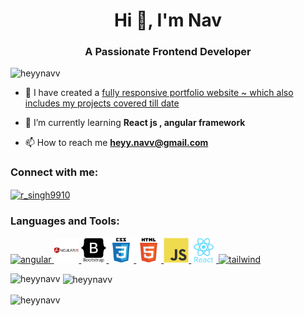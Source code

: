 <h1 align="center">Hi 👋, I'm Nav</h1>
<h3 align="center">A Passionate Frontend Developer</h3>

<p align="left"> <img src="https://komarev.com/ghpvc/?username=heyynavv&label=Profile%20views&color=0e75b6&style=flat" alt="heyynavv" /> </p>

- 🔭 I have created a [fully responsive portfolio website ~ which also includes my projects covered till date](https://heyynavv.github.io/Navneets-Site/)

- 🌱 I’m currently learning **React js , angular framework**

- 📫 How to reach me **heyy.navv@gmail.com**

<h3 align="left">Connect with me:</h3>
<p align="left">
<a href="https://twitter.com/r_singh9910" target="blank"><img align="center" src="https://raw.githubusercontent.com/rahuldkjain/github-profile-readme-generator/master/src/images/icons/Social/twitter.svg" alt="r_singh9910" height="30" width="40" /></a>
</p>

<h3 align="left">Languages and Tools:</h3>
<p align="left"> <a href="https://angular.io" target="_blank" rel="noreferrer"> <img src="https://angular.io/assets/images/logos/angular/angular.svg" alt="angular" width="40" height="40"/> </a> <a href="https://angular.io" target="_blank" rel="noreferrer"> <img src="https://raw.githubusercontent.com/devicons/devicon/master/icons/angularjs/angularjs-original-wordmark.svg" alt="angularjs" width="40" height="40"/> </a> <a href="https://getbootstrap.com" target="_blank" rel="noreferrer"> <img src="https://raw.githubusercontent.com/devicons/devicon/master/icons/bootstrap/bootstrap-plain-wordmark.svg" alt="bootstrap" width="40" height="40"/> </a> <a href="https://www.w3schools.com/css/" target="_blank" rel="noreferrer"> <img src="https://raw.githubusercontent.com/devicons/devicon/master/icons/css3/css3-original-wordmark.svg" alt="css3" width="40" height="40"/> </a> <a href="https://www.w3.org/html/" target="_blank" rel="noreferrer"> <img src="https://raw.githubusercontent.com/devicons/devicon/master/icons/html5/html5-original-wordmark.svg" alt="html5" width="40" height="40"/> </a> <a href="https://developer.mozilla.org/en-US/docs/Web/JavaScript" target="_blank" rel="noreferrer"> <img src="https://raw.githubusercontent.com/devicons/devicon/master/icons/javascript/javascript-original.svg" alt="javascript" width="40" height="40"/> </a> <a href="https://reactjs.org/" target="_blank" rel="noreferrer"> <img src="https://raw.githubusercontent.com/devicons/devicon/master/icons/react/react-original-wordmark.svg" alt="react" width="40" height="40"/> </a> <a href="https://tailwindcss.com/" target="_blank" rel="noreferrer"> <img src="https://www.vectorlogo.zone/logos/tailwindcss/tailwindcss-icon.svg" alt="tailwind" width="40" height="40"/> </a> </p>

<p><img align="left" src="https://github-readme-stats.vercel.app/api/top-langs?username=heyynavv&show_icons=true&locale=en&layout=compact" alt="heyynavv" /></p>

<p>&nbsp;<img align="center" src="https://github-readme-stats.vercel.app/api?username=heyynavv&show_icons=true&locale=en" alt="heyynavv" /></p>

<p><img align="center" src="https://github-readme-streak-stats.herokuapp.com/?user=heyynavv&" alt="heyynavv" /></p>
